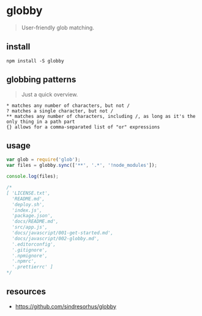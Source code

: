 # globby
> User-friendly glob matching.


## install
```shell
npm install -S globby
```

## globbing patterns
> Just a quick overview.
~~~
* matches any number of characters, but not /
? matches a single character, but not /
** matches any number of characters, including /, as long as it's the only thing in a path part
{} allows for a comma-separated list of "or" expressions
~~~

## usage
```js
var glob = require('glob');
var files = globby.sync(['**', '.*', '!node_modules']);

console.log(files);

/*
[ 'LICENSE.txt',
  'README.md',
  'deploy.sh',
  'index.js',
  'package.json',
  'docs/README.md',
  'src/app.js',
  'docs/javascript/001-get-started.md',
  'docs/javascript/002-globby.md',
  '.editorconfig',
  '.gitignore',
  '.npmignore',
  '.npmrc',
  '.prettierrc' ]
*/
```

## resources
- https://github.com/sindresorhus/globby
